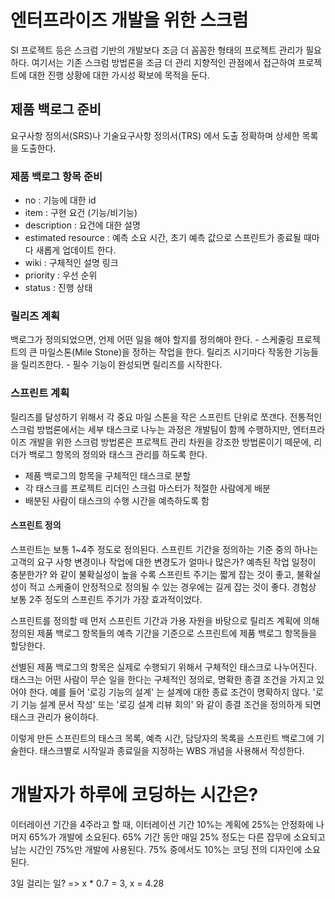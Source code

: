 # 엔터프라이즈 개발을 위한 스크럼
SI 프로젝트 등은 스크럼 기반의 개발보다 조금 더 꼼꼼한 형태의 프로젝트 관리가 필요하다.
여기서는 기존 스크럼 방법론을 조금 더 관리 지향적인 관점에서 접근하여 프로젝트에 대한 진행 상황에 대한 가시성 확보에 목적을 둔다.

## 제품 백로그 준비
요구사항 정의서(SRS)나 기술요구사항 정의서(TRS) 에서 도출
정확하며 상세한 목록을 도출한다.

### 제품 백로그 항목 준비
- no : 기능에 대한 id
- item : 구현 요건 (기능/비기능)
- description : 요건에 대한 설명
- estimated resource : 예측 소요 시간, 초기 예측 값으로 스프린트가 종료될 때마다 새롭게 업데이트 한다.
- wiki : 구체적인 설명 링크
- priority : 우선 순위
- status : 진행 상태

### 릴리즈 계획
백로그가 정의되었으면, 언제 어떤 일을 해야 할지를 정의해야 한다. - 스케줄링
프로젝트의 큰 마일스톤(Mile Stone)을 정하는 작업을 한다.
릴리즈 시기마다 작동한 기능들을 릴리즈한다. - 필수 기능이 완성되면 릴리즈를 시작한다.

### 스프린트 계획
릴리즈를 달성하기 위해서 각 중요 마일 스톤을 작은 스프린트 단위로 쪼갠다.
전통적인 스크럼 방법론에서는 세부 태스크로 나누는 과정은 개발팀이 함께 수행하지만, 
엔터프라이즈 개발을 위한 스크럼 방법론은 프로젝트 관리 차원을 강조한 방법론이기 떼문에, 
리더가 백로그 항목의 정의와 태스크 관리를 하도록 한다.

- 제품 백로그의 항목을 구체적인 태스크로 분할
- 각 태스크를 프로젝트 리더인 스크럼 마스터가 적절한 사람에게 배분
- 배분된 사람이 태스크의 수행 시간을 예측하도록 함

#### 스프린트 정의
스프린트는 보통 1~4주 정도로 정의된다. 
스프린트 기간을 정의하는 기준 중의 하나는 고객의 요구 사항 변경이나 작업에 대한 변경도가 얼마나 많은가?
예측된 작업 일정이 충분한가? 와 같이 불확실성이 높을 수록 스프린트 주기는 짧게 잡는 것이 좋고,
불확실성이 적고 스케줄이 안정적으로 정의될 수 있는 경우에는 길게 잡는 것이 좋다.
경험상 보통 2주 정도의 스프린트 주기가 가장 효과적이었다.

스프린트를 정의할 떼 먼저 스프린트 기간과 가용 자원을 바탕으로 릴리즈 계획에 의해 정의된
제품 백로그 항목들의 예측 기간을 기준으로 스프린트에 제품 백로그 항목들을 할당한다.

선별된 제품 백로그의 항목은 실제로 수행되기 위해서 구체적인 태스크로 나누어진다.
태스크는 어떤 사람이 무슨 일을 한다는 구체적인 정의로, 명확한 종결 조건을 가지고 있어야 한다.
예를 들어 '로깅 기능의 설계' 는 설계에 대한 종료 조건이 명확하지 않다.
'로기 기능 설계 문서 작성' 또는 '로깅 설계 리뷰 회의' 와 같이 종결 조건을 정의하게 되면 태스크 관리가 용이하다.

이렇게 만든 스프린트의 태스크 목록, 예측 시간, 담당자의 목록을 스프린트 백로그에 기술한다.
태스크별로 시작일과 종료일을 지정하는 WBS 개념을 사용해서 작성한다.

# 개발자가 하루에 코딩하는 시간은?
이터레이션 기간을 4주라고 할 때,
이터레이션 기간 10%는 계획에 25%는 안정화에 나머지 65%가 개발에 소요된다.
65% 기간 동안 매일 25% 정도는 다른 잡무에 소요되고 남는 시간인 75%만 개발에 사용된다.
75% 중에서도 10%는 코딩 전의 디자인에 소요된다.

3일 걸리는 일? => x * 0.7 = 3, x = 4.28




